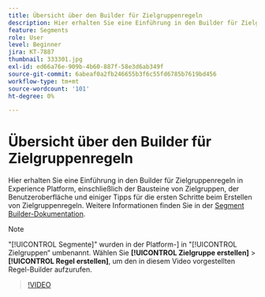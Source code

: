 ```yaml
---
title: Übersicht über den Builder für Zielgruppenregeln
description: Hier erhalten Sie eine Einführung in den Builder für Zielgruppenregeln in Experience Platform, einschließlich der Bausteine von Zielgruppen, der Benutzeroberfläche und einiger Tipps für die ersten Schritte beim Erstellen von Zielgruppenregeln.
feature: Segments
role: User
level: Beginner
jira: KT-7887
thumbnail: 333301.jpg
exl-id: ed66a76e-909b-4b60-887f-58e3d6ab349f
source-git-commit: 6abeaf0a2fb246655b3f6c55fd6785b7619bd456
workflow-type: tm+mt
source-wordcount: '101'
ht-degree: 0%

---
```


# Übersicht über den Builder für Zielgruppenregeln

Hier erhalten Sie eine Einführung in den Builder für Zielgruppenregeln in Experience Platform, einschließlich der Bausteine von Zielgruppen, der Benutzeroberfläche und einiger Tipps für die ersten Schritte beim Erstellen von Zielgruppenregeln. Weitere Informationen finden Sie in der [Segment Builder-Dokumentation](https://experienceleague.adobe.com/docs/experience-platform/segmentation/ui/segment-builder.html?lang=de).

>[!NOTE]
>
> &quot;[!UICONTROL Segmente]&quot; wurden in der Platform-] in &quot;[!UICONTROL Zielgruppen“ umbenannt. Wählen Sie **[!UICONTROL Zielgruppe erstellen]** > **[!UICONTROL Regel erstellen]**, um den in diesem Video vorgestellten Regel-Builder aufzurufen.


>[!VIDEO](https://video.tv.adobe.com/v/333301/?learn=on&enablevpops)

